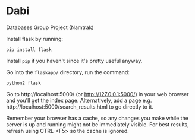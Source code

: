 # Dabi
Databases Group Project (Namtrak)

Install flask by running:

`pip install flask`

Install `pip` if you haven't since it's pretty useful anyway.

Go into the `flaskapp/` directory, run the command:

`python2 flask`

Go to http://localhost:5000/ (or http://127.0.0.1:5000/) in your web browser and you'll get the index page. Alternatively, add a page e.g. http://localhost:5000/search_results.html to go directly to it.

Remember your browser has a cache, so any changes you make while the server is up and running might not be immediately visible. For best results, refresh using CTRL-\<F5\> so the cache is ignored.
